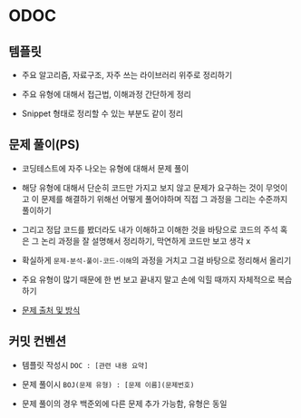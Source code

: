# ODOC

## 템플릿
- 주요 알고리즘, 자료구조, 자주 쓰는 라이브러리 위주로 정리하기

- 주요 유형에 대해서 접근법, 이해과정 간단하게 정리

- Snippet 형태로 정리할 수 있는 부분도 같이 정리

## 문제 풀이(PS)
- 코딩테스트에 자주 나오는 유형에 대해서 문제 풀이

- 해당 유형에 대해서 단순히 코드만 가지고 보지 않고 문제가 요구하는 것이 무엇이고 이 문제를 해결하기 위해선 어떻게 풀어야하며 직접 그 과정을 그리는 수준까지 풀이하기

- 그리고 정답 코드를 봤더라도 내가 이해하고 이해한 것을 바탕으로 코드의 주석 혹은 그 논리 과정을 잘 설명해서 정리하기, 막연하게 코드만 보고 생각 x

- 확실하게 `문제-분석-풀이-코드-이해`의 과정을 거치고 그걸 바탕으로 정리해서 올리기

- 주요 유형이 많기 때문에 한 번 보고 끝내지 말고 손에 익힐 때까지 자체적으로 복습하기

- [문제 출처 및 방식](https://plzrun.tistory.com/entry/%EC%95%8C%EA%B3%A0%EB%A6%AC%EC%A6%98-%EB%AC%B8%EC%A0%9C%ED%92%80%EC%9D%B4PS-%EC%8B%9C%EC%9E%91%ED%95%98%EA%B8%B0)

## 커밋 컨벤션
- 템플릿 작성시 `DOC : [관련 내용 요약]`

- 문제 풀이시 `BOJ(문제 유형) : [문제 이름](문제번호)`

- 문제 풀이의 경우 백준외에 다른 문제 추가 가능함, 유형은 동일